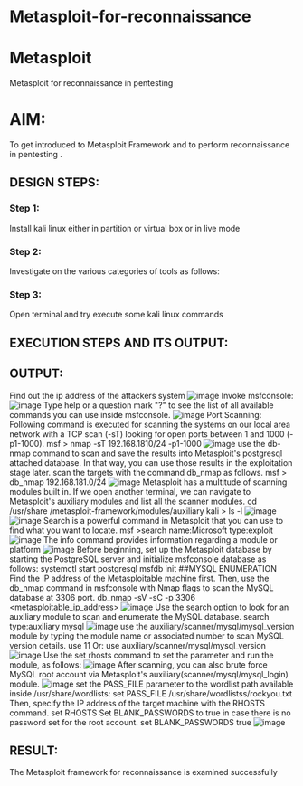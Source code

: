 # Metasploit-for-reconnaissance
# Metasploit
Metasploit for reconnaissance in pentesting

# AIM:

To get introduced to Metasploit Framework and to  perform reconnaissance  in pentesting .

## DESIGN STEPS:

### Step 1:

Install kali linux either in partition or virtual box or in live mode

### Step 2:

Investigate on the various categories of tools as follows:

### Step 3:

Open terminal and try execute some kali linux commands

## EXECUTION STEPS AND ITS OUTPUT:
## OUTPUT:
Find out the ip address of the attackers system
![image](https://github.com/vithyasenthilkumar/Metasploit-for-reconnaissance/assets/127177445/e4eecafc-ea08-4bad-a5e7-e73bdf4f92c8)
Invoke msfconsole:
![image](https://github.com/vithyasenthilkumar/Metasploit-for-reconnaissance/assets/127177445/13f4c2d0-33dc-4f7e-9b1a-20b0ea6a6d03)
Type help or a question mark "?" to see the list of all available commands you can use inside msfconsole.
![image](https://github.com/vithyasenthilkumar/Metasploit-for-reconnaissance/assets/127177445/c7925edc-4906-4997-b313-3d4c17070396)
Port Scanning: Following command is executed for scanning the systems on our local area network with a TCP scan (-sT) looking for open ports between 1 and 1000 (-p1-1000). msf > nmap -sT 192.168.1810/24 -p1-1000
![image](https://github.com/vithyasenthilkumar/Metasploit-for-reconnaissance/assets/127177445/f5c05b07-624a-4837-9467-f47f3b57cd06)
use the db-nmap command to scan and save the results into Metasploit's postgresql attached database. In that way, you can use those results in the exploitation stage later.
scan the targets with the command db_nmap as follows. msf > db_nmap 192.168.181.0/24
![image](https://github.com/vithyasenthilkumar/Metasploit-for-reconnaissance/assets/127177445/d72934ca-83e0-40d8-98bc-5973033a772d)
Metasploit has a multitude of scanning modules built in. If we open another terminal, we can navigate to Metasploit's auxiliary modules and list all the scanner modules. cd /usr/share /metasploit-framework/modules/auxiliary kali > ls -l
![image](https://github.com/vithyasenthilkumar/Metasploit-for-reconnaissance/assets/127177445/15df4ad0-59cb-4de1-88f9-0c23952c8469)
![image](https://github.com/vithyasenthilkumar/Metasploit-for-reconnaissance/assets/127177445/e1d02cf1-37dd-47d2-ac49-11bd1a653038)
Search is a powerful command in Metasploit that you can use to find what you want to locate. msf >search name:Microsoft type:exploit
![image](https://github.com/vithyasenthilkumar/Metasploit-for-reconnaissance/assets/127177445/2993e57f-a594-4560-bb82-e86f110962b5)
The info command provides information regarding a module or platform
![image](https://github.com/vithyasenthilkumar/Metasploit-for-reconnaissance/assets/127177445/2af18165-2795-4a5a-ae5d-9c4c65c6fc2f)
Before beginning, set up the Metasploit database by starting the PostgreSQL server and initialize msfconsole database as follows: systemctl start postgresql msfdb init ##MYSQL ENUMERATION Find the IP address of the Metasploitable machine first. Then, use the db_nmap command in msfconsole with Nmap flags to scan the MySQL database at 3306 port. db_nmap -sV -sC -p 3306 <metasploitable_ip_address>
![image](https://github.com/vithyasenthilkumar/Metasploit-for-reconnaissance/assets/127177445/00182066-9c91-4bd8-ad63-7527d27e785b)
Use the search option to look for an auxiliary module to scan and enumerate the MySQL database. search type:auxiliary mysql
![image](https://github.com/vithyasenthilkumar/Metasploit-for-reconnaissance/assets/127177445/fda81f61-d4cc-47a9-a5ad-4ba08a7f3c15)
use the auxiliary/scanner/mysql/mysql_version module by typing the module name or associated number to scan MySQL version details. use 11 Or: use auxiliary/scanner/mysql/mysql_version
![image](https://github.com/vithyasenthilkumar/Metasploit-for-reconnaissance/assets/127177445/1f8a10c1-3b89-4482-95e6-6d762721d939)
Use the set rhosts command to set the parameter and run the module, as follows:
![image](https://github.com/vithyasenthilkumar/Metasploit-for-reconnaissance/assets/127177445/60ca0e8e-fbd0-4e75-b0b5-0763ad26ddb1)
After scanning, you can also brute force MySQL root account via Metasploit's auxiliary(scanner/mysql/mysql_login) module.
![image](https://github.com/vithyasenthilkumar/Metasploit-for-reconnaissance/assets/127177445/ed9f978e-5d23-4d4b-ade3-204de4fba1a9)
set the PASS_FILE parameter to the wordlist path available inside /usr/share/wordlists: set PASS_FILE /usr/share/wordlistss/rockyou.txt Then, specify the IP address of the target machine with the RHOSTS command. set RHOSTS Set BLANK_PASSWORDS to true in case there is no password set for the root account. set BLANK_PASSWORDS true
![image](https://github.com/vithyasenthilkumar/Metasploit-for-reconnaissance/assets/127177445/4cfd19a4-c8e3-438c-b272-9cbba0cf3caa)

## RESULT:
The Metasploit framework for reconnaissance is  examined successfully
